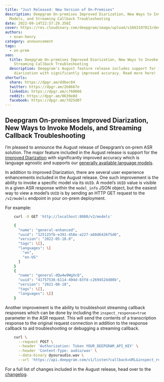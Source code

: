 ```yaml
---
title: "Just Released: New Version of On-Premises"
description: Deepgram On-premises Improved Diarization, New Ways to Invoke
  Models, and Streaming Callback Troubleshooting
date: 2022-09-14T22:57:29.350Z
cover: https://res.cloudinary.com/deepgram/image/upload/v1663197013/devrel-on-premise-release-blog_1_ejgm2u.png
authors:
  - evan-henry
category: announcement
tags:
  - on-prem
seo:
  title: Deepgram On-premises Improved Diarization, New Ways to Invoke Models, and
    Streaming Callback Troubleshooting
  description: Deepgram's August feature release includes support for improved
    diarization with significantly improved accuracy. Read more here!
shorturls:
  share: https://dpgr.am/ddbec84
  twitter: https://dpgr.am/2b8667e
  linkedin: https://dpgr.am/c760066
  reddit: https://dpgr.am/8639e8d
  facebook: https://dpgr.am/7d25d07
---
```


## Deepgram On-premises Improved Diarization, New Ways to Invoke Models, and Streaming Callback Troubleshooting

I’m pleased to announce the August release of Deepgram’s on-prem ASR solution. The major feature included in the August release is support for the [improved Diarization](https://deepgram.com/changelog/introducing-improved-diarization/ "https://deepgram.com/changelog/introducing-improved-diarization/") with significantly improved accuracy which is language agnostic and supports our [generally available language models](https://developers.deepgram.com/documentation/features/language/ "https://developers.deepgram.com/documentation/features/language/").

In addition to improved Diarization, there are several user experience enhancements included in the August release. One such improvement is the ability to invoke a specific model via its `UUID`. A model’s `UUID` value is visible in a given ASR response within the `model_info` JSON object, but the easiest way to view a model’s `UUID` is by sending an HTTP GET request to the `/v2/models` endpoint in your on-prem deployment.

For example:

```sh
    curl -X GET 'http://localhost:8080/v2/models'

    {
      "name": "general-enhanced",
      "uuid": "125125fb-e391-458e-a227-a60d6426f5d6",
      "version": "2022-05-18.0",
      "tags": \[],
      "languages": \[
        "en",
        "en-US"
      ]
    }
    {
      "name": "general-dQw4w9WgXcQ",
      "uuid": "41757536-6114-494d-83fd-c2694524d80b",
      "version": "2021-08-18",
      "tags": \[],
      "languages": \[]
    }
```

Another improvement is the ability to troubleshoot streaming callback responses which can be done by including the `inspect_response=true` parameter in the ASR request. This will send the contents of a transcription response to the original request connection in addition to the response callback to aid troubleshooting or debugging a streaming callback.

```sh
    curl \
      --request POST \
      --header 'Authorization: Token YOUR_DEEPGRAM_API_KEY' \
      --header 'Content-Type: audio/wav' \
      --data-binary @youraudio.wav \
      --url 'https://api.deepgram.com/v1/listen?callback=URL&inspect_response=true'
```

For a full list of changes included in the August release, head over to the [changelog](https://deepgram.com/changelog/deepgram-on-premise-release-220831/ "https://deepgram.com/changelog/deepgram-on-premise-release-220831/").

